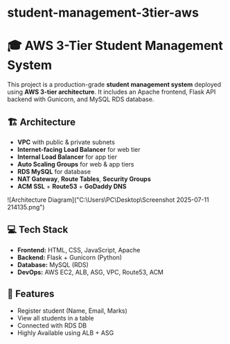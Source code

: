 # student-management-3tier-aws
# 🎓 AWS 3-Tier Student Management System

This project is a production-grade **student management system** deployed using **AWS 3-tier architecture**. It includes an Apache frontend, Flask API backend with Gunicorn, and MySQL RDS database.

## 🏗️ Architecture

- **VPC** with public & private subnets
- **Internet-facing Load Balancer** for web tier
- **Internal Load Balancer** for app tier
- **Auto Scaling Groups** for web & app tiers
- **RDS MySQL** for database
- **NAT Gateway**, **Route Tables**, **Security Groups**
- **ACM SSL** + **Route53** + **GoDaddy DNS**

![Architecture Diagram]("C:\Users\PC\Desktop\Screenshot 2025-07-11 214135.png")

## 💻 Tech Stack

- **Frontend:** HTML, CSS, JavaScript, Apache
- **Backend:** Flask + Gunicorn (Python)
- **Database:** MySQL (RDS)
- **DevOps:** AWS EC2, ALB, ASG, VPC, Route53, ACM

## 🧪 Features

- Register student (Name, Email, Marks)
- View all students in a table
- Connected with RDS DB
- Highly Available using ALB + ASG



